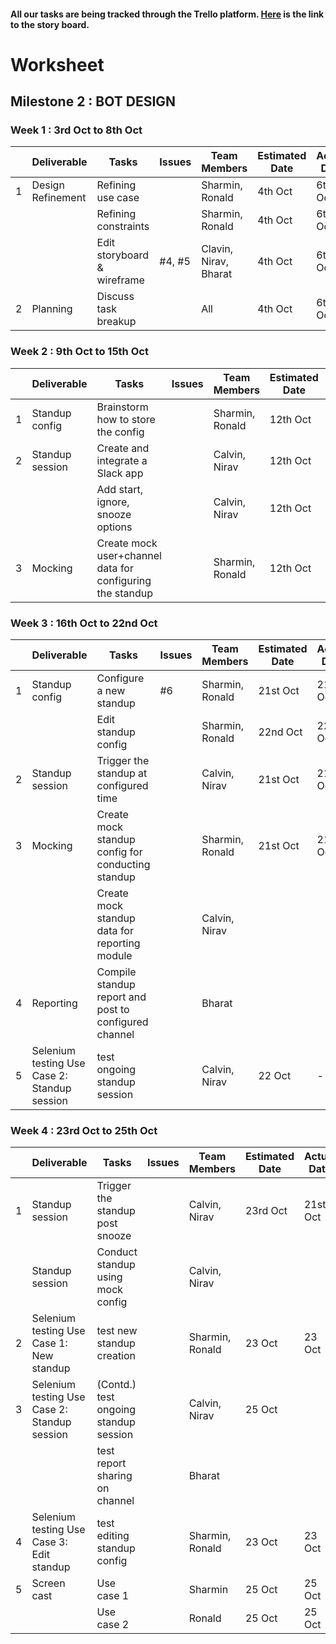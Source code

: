 #### All our tasks are being tracked through the Trello platform. [Here](https://trello.com/b/c9BAsFYW/milestone2) is the link to the story board.

# Worksheet

## Milestone 2 : BOT DESIGN

### Week 1 : 3rd Oct to 8th Oct  
  
|   | Deliverable       | Tasks                       | Issues | Team Members          | Estimated Date | Actual Date |
|---|-------------------|-----------------------------|--------|-----------------------|----------------|-------------|
| 1 | Design Refinement | Refining use case           |        | Sharmin, Ronald       | 4th Oct        | 6th Oct     |
|   |                   | Refining constraints        |        | Sharmin, Ronald       | 4th Oct        | 6th Oct     |
|   |                   | Edit storyboard & wireframe | #4, #5 | Clavin, Nirav, Bharat | 4th Oct        | 6th Oct     |
| 2 | Planning          | Discuss task breakup        |        | All                   | 4th Oct        | 6th Oct     |
  
### Week 2 : 9th Oct to 15th Oct   

|   | Deliverable      | Tasks | Issues | Team Members | Estimated Date | Actual Date |
|---|------------------|-----------------------------------------------------------|--|-----------------|----------|----------|
| 1 | Standup config   | Brainstorm how to store the config                        |  | Sharmin, Ronald | 12th Oct | 12th Oct |
| 2 | Standup session  | Create and integrate a Slack app                          |  | Calvin, Nirav   | 12th Oct | 14th Oct |
|   |                  | Add start, ignore, snooze options                         |  | Calvin, Nirav   | 12th Oct | 15th Oct |
| 3 | Mocking          | Create mock user+channel data for configuring the standup |  | Sharmin, Ronald | 12th Oct | 14th Oct |

### Week 3 : 16th Oct to 22nd Oct    

|   | Deliverable      | Tasks | Issues | Team Members | Estimated Date | Actual Date |
|---|----------------------------------------------|---------------------------------------------------|--|-----------------|----------|----------|
| 1 | Standup config                               | Configure a new standup                               |#6| Sharmin, Ronald | 21st Oct | 21st Oct |
|   |                                              | Edit standup config                                   |  | Sharmin, Ronald | 22nd Oct | 22nd Oct |
| 2 | Standup session                              | Trigger the standup at configured time                |  | Calvin, Nirav   | 21st Oct | 21st Oct |
| 3 | Mocking                                      | Create mock standup config for conducting standup     |  | Sharmin, Ronald | 21st Oct | 21st Oct |
|   |                                              | Create mock standup data for reporting module         |  | Calvin, Nirav   |          |          |
| 4 | Reporting                                    | Compile standup report and post to configured channel |  |  Bharat         |          |          |
| 5 | Selenium testing Use Case 2: Standup session | test ongoing standup session                          |  | Calvin, Nirav   | 22 Oct   |    -     |

### Week 4 : 23rd Oct to 25th Oct

|   | Deliverable      | Tasks | Issues | Team Members | Estimated Date | Actual Date |
|---|----------------------------------------------|---------------------------------------------------|--|-----------------|----------|----------|
| 1 | Standup session                              | Trigger the standup post snooze                   |  | Calvin, Nirav   |  23rd Oct | 21st Oct |
|   | Standup session                              |Conduct standup using mock config                  |  | Calvin, Nirav   |          |          |
| 2 | Selenium testing Use Case 1: New standup     | test new standup creation                         |  | Sharmin, Ronald | 23 Oct   | 23 Oct   |
| 3 | Selenium testing Use Case 2: Standup session | (Contd.) test ongoing standup session             |  | Calvin, Nirav   | 25 Oct   |          |
|   |                                              | test report sharing on channel                    |  | Bharat          |          |          |
| 4 | Selenium testing Use Case 3: Edit standup    | test editing standup config                       |  | Sharmin, Ronald | 23 Oct   | 23 Oct   |
| 5 | Screen cast                                  | Use case 1                                        |  | Sharmin         | 25 Oct   | 25 Oct   |
|   |                                              | Use case 2                                        |  | Ronald          | 25 Oct   | 25 Oct   |
